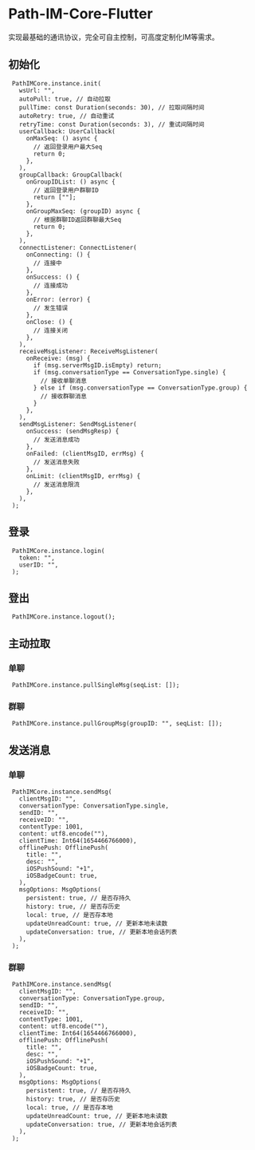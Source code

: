 # Path-IM-Core-Flutter

实现最基础的通讯协议，完全可自主控制，可高度定制化IM等需求。

## 初始化

     PathIMCore.instance.init(
       wsUrl: "",
       autoPull: true, // 自动拉取
       pullTime: const Duration(seconds: 30), // 拉取间隔时间
       autoRetry: true, // 自动重试
       retryTime: const Duration(seconds: 3), // 重试间隔时间
       userCallback: UserCallback(
         onMaxSeq: () async {
           // 返回登录用户最大Seq
           return 0;
         },
       ),
       groupCallback: GroupCallback(
         onGroupIDList: () async {
           // 返回登录用户群聊ID
           return [""];
         },
         onGroupMaxSeq: (groupID) async {
           // 根据群聊ID返回群聊最大Seq
           return 0;
         },
       ),
       connectListener: ConnectListener(
         onConnecting: () {
           // 连接中
         },
         onSuccess: () {
           // 连接成功
         },
         onError: (error) {
           // 发生错误
         },
         onClose: () {
           // 连接关闭
         },
       ),
       receiveMsgListener: ReceiveMsgListener(
         onReceive: (msg) {
           if (msg.serverMsgID.isEmpty) return;
           if (msg.conversationType == ConversationType.single) {
             // 接收单聊消息
           } else if (msg.conversationType == ConversationType.group) {
             // 接收群聊消息
           }
         },
       ),
       sendMsgListener: SendMsgListener(
         onSuccess: (sendMsgResp) {
           // 发送消息成功
         },
         onFailed: (clientMsgID, errMsg) {
           // 发送消息失败
         },
         onLimit: (clientMsgID, errMsg) {
           // 发送消息限流
         },
       ),
     );

## 登录

     PathIMCore.instance.login(
       token: "",
       userID: "",
     );

## 登出

     PathIMCore.instance.logout();

## 主动拉取

### 单聊

     PathIMCore.instance.pullSingleMsg(seqList: []);

### 群聊

     PathIMCore.instance.pullGroupMsg(groupID: "", seqList: []);

## 发送消息

### 单聊

     PathIMCore.instance.sendMsg(
       clientMsgID: "",
       conversationType: ConversationType.single,
       sendID: "",
       receiveID: "",
       contentType: 1001,
       content: utf8.encode(""),
       clientTime: Int64(1654466766000),
       offlinePush: OfflinePush(
         title: "",
         desc: "",
         iOSPushSound: "+1",
         iOSBadgeCount: true,
       ),
       msgOptions: MsgOptions(
         persistent: true, // 是否存持久
         history: true, // 是否存历史
         local: true, // 是否存本地
         updateUnreadCount: true, // 更新本地未读数
         updateConversation: true, // 更新本地会话列表
       ),
     );

### 群聊

     PathIMCore.instance.sendMsg(
       clientMsgID: "",
       conversationType: ConversationType.group,
       sendID: "",
       receiveID: "",
       contentType: 1001,
       content: utf8.encode(""),
       clientTime: Int64(1654466766000),
       offlinePush: OfflinePush(
         title: "",
         desc: "",
         iOSPushSound: "+1",
         iOSBadgeCount: true,
       ),
       msgOptions: MsgOptions(
         persistent: true, // 是否存持久
         history: true, // 是否存历史
         local: true, // 是否存本地
         updateUnreadCount: true, // 更新本地未读数
         updateConversation: true, // 更新本地会话列表
       ),
     );
